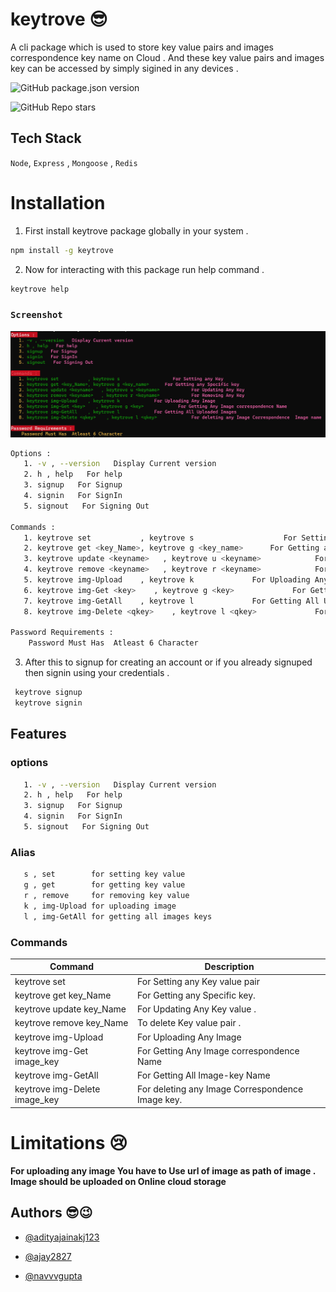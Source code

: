 
# keytrove 😎

A cli package which is used to store key value pairs and images correspondence key name on Cloud . And these key value pairs and images key can be accessed by simply sigined in any devices .

![GitHub package.json version](https://img.shields.io/github/package-json/v/theninza/imcrypt?style=for-the-badge)

![GitHub Repo stars](https://img.shields.io/github/stars/theninza/imcrypt?logo=github&style=for-the-badge)


## Tech Stack

`Node`, `Express` , `Mongoose` , `Redis`


# Installation

1. First install keytrove package globally in your system .
```bash
npm install -g keytrove
```
2. Now for interacting with this package run help command .
```bash
keytrove help
```

### `Screenshot`

![Screenshot](https://github.com/navvvgupta/KeyStore_Cli_Frontend/blob/main/2023-03-10.png)

```sh
Options :
   1. -v , --version   Display Current version
   2. h , help   For help
   3. signup   For Signup
   4. signin   For SignIn
   5. signout   For Signing Out

Commands :
   1. keytrove set           , keytrove s                    For Setting any Key
   2. keytrove get <key_Name>, keytrove g <key_name>      For Getting any Specific key
   3. keytrove update <keyname>   , keytrove u <keyname>            For Updating Any Key
   4. keytrove remove <keyname>   , keytrove r <keyname>            For Removing Any Key
   5. keytrove img-Upload    , keytrove k             For Uploading Any Image
   6. keytrove img-Get <key>    , keytrove g <key>             For Getting Any Image correspondence Name
   7. keytrove img-GetAll    , keytrove l             For Getting All Uploaded Images
   8. keytrove img-Delete <qkey>    , keytrove l <qkey>             For deleting any Image Correspondence  Image name

Password Requirements :
    Password Must Has  Atleast 6 Character
```

3. After this to signup for creating an account or if you already signuped then signin using your credentials . 
```bash
 keytrove signup
 keytrove signin
```


## Features

### options
```bash
   1. -v , --version   Display Current version
   2. h , help   For help
   3. signup   For Signup
   4. signin   For SignIn
   5. signout   For Signing Out
```

### Alias
```bash
   s , set        for setting key value 
   g , get        for getting key value
   r , remove     for removing key value 
   k , img-Upload for uploading image 
   l , img-GetAll for getting all images keys 
```

### Commands


| Command   | Description |
| ------ | ----------- |
| keytrove set   | For Setting any Key value pair |
| keytrove get key_Name | For Getting any Specific key. |
| keytrove update key_Name    |  For Updating Any Key value . |
| keytrove remove key_Name   |  To delete Key value pair .|
| keytrove img-Upload | For Uploading Any Image |
| keytrove img-Get image_key  |  For Getting Any Image correspondence Name |
| keytrove img-GetAll   | For Getting All Image-key Name |
| keytrove img-Delete image_key | For deleting any Image Correspondence  Image key. |





# Limitations  😢

**For uploading any image You have to Use url of image as path of image . Image should be uploaded on Online cloud storage**
## Authors   😎😉

- [@adityajainakj123](https://github.com/adityajainakj123)   


- [@ajay2827](https://github.com/ajay2827)
- [@navvvgupta](https://github.com/navvvgupta)






